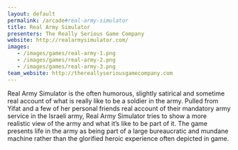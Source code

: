 ```yaml
---
layout: default
permalink: /arcade#real-army-simulator
title: Real Army Simulator
presenters: The Really Serious Game Company
website: http://realarmysimulator.com/
images:
   - /images/games/real-army-1.png
   - /images/games/real-army-2.png
   - /images/games/real-army-3.png
team_website: http://thereallyseriousgamecompany.com
---
```

Real Army Simulator is the often humorous, slightly satirical and sometime real account of what is really like to be a soldier in the army. Pulled from Yifat and a few of her personal friends real account of their mandatory army service in the Israeli army, Real Army Simulator tries to show a more realistic view of the army and what it’s like to be part of it. The game presents life in the army as being part of a large bureaucratic and mundane machine rather than the glorified heroic experience often depicted in game.

